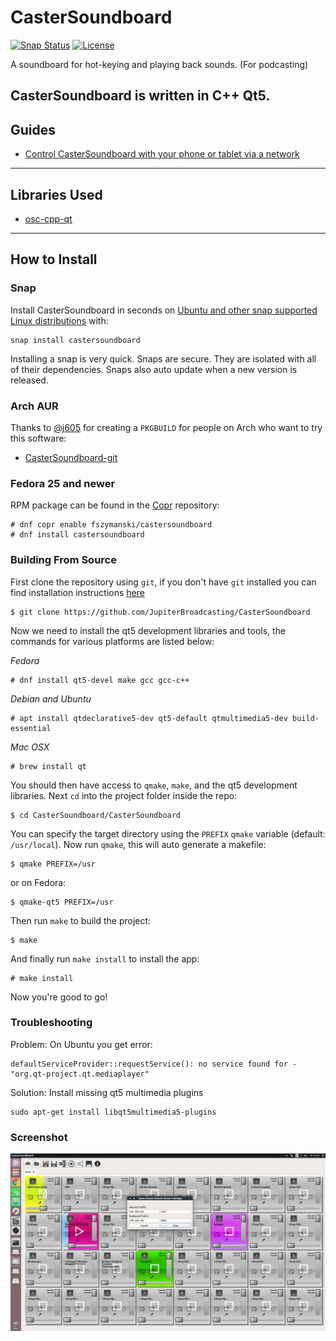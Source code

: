 

CasterSoundboard
================
[![Snap Status](https://build.snapcraft.io/badge/JupiterBroadcasting/CasterSoundboard.svg)](https://build.snapcraft.io/user/JupiterBroadcasting/CasterSoundboard)
[![License](https://img.shields.io/github/license/JupiterBroadcasting/CasterSoundboard.svg)](https://github.com/JupiterBroadcasting/CasterSoundboard/blob/master/LICENSE)

A soundboard for hot-keying and playing back sounds. (For podcasting)

CasterSoundboard is written in C++ Qt5.
---

## Guides
+ [Control CasterSoundboard with your phone or tablet via a network](https://github.com/JupiterBroadcasting/CasterSoundboard/wiki/Guide:-How-to-Control-CasterSoundboard-Using-Your-Phone-or-Tablet "CasterSoundboard's Wiki")
---

## Libraries Used
+ [osc-cpp-qt](https://github.com/MugenSAS/osc-cpp-qt)
---

## How to Install

### Snap

Install CasterSoundboard in seconds on [Ubuntu and other snap supported Linux 
distributions](https://snapcraft.io/docs/core/install) with:

    snap install castersoundboard

Installing a snap is very quick. Snaps are secure. They are isolated with all 
of their dependencies. Snaps also auto update when a new version is released.

### Arch AUR
Thanks to [@j605](https://github.com/j605 "Jagannathan Tiruvallur Eachambadi") for creating a `PKGBUILD` for people on Arch who want to try this software:
+ [CasterSoundboard-git](https://aur.archlinux.org/packages/castersoundboard-git)

### Fedora 25 and newer
RPM package can be found in the [Copr](https://copr.fedorainfracloud.org/coprs/fszymanski/castersoundboard/) repository:
```
# dnf copr enable fszymanski/castersoundboard
# dnf install castersoundboard
```

### Building From Source

First clone the repository using `git`, if you don't have `git` installed
you can find installation instructions [here](https://git-scm.com)

```
$ git clone https://github.com/JupiterBroadcasting/CasterSoundboard
```

Now we need to install the qt5 development libraries and tools, the
commands for various platforms are listed below:

*Fedora*
```
# dnf install qt5-devel make gcc gcc-c++
```

*Debian and Ubuntu*
```
# apt install qtdeclarative5-dev qt5-default qtmultimedia5-dev build-essential
```

*Mac OSX*
```
# brew install qt
```

You should then have access to `qmake`, `make`, and the qt5 development
libraries. Next `cd` into the project folder inside the repo:

```
$ cd CasterSoundboard/CasterSoundboard
```

You can specify the target directory using the `PREFIX` `qmake` variable (default: `/usr/local`).
Now run `qmake`, this will auto generate a makefile:

```
$ qmake PREFIX=/usr
```

or on Fedora:

```
$ qmake-qt5 PREFIX=/usr
```

Then run `make` to build the project:

```
$ make
```

And finally run `make install` to install the app:

```
# make install
```

Now you're good to go!

### Troubleshooting ###
Problem: On Ubuntu you get error:
```
defaultServiceProvider::requestService(): no service found for - "org.qt-project.qt.mediaplayer"
```
Solution: Install missing qt5 multimedia plugins
```
sudo apt-get install libqt5multimedia5-plugins
```
### Screenshot ###
![Alt text](/docs/img/screenshot.png?raw=true "Running on Ubuntu")

